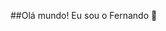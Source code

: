 ##Olá mundo! Eu sou o Fernando 👋

<!--
**fernandopp3/fernandopp3** is a ✨ _special_ ✨ repository because its `README.md` (this file) appears on your GitHub profile.

Here are some ideas to get you started:

- 🔭 Atualmente busco um emprego na área da programação ...
- 🌱 Eu estou me formando em analise e desenvolvimento de sistemas ...
- 👯 Meu projeto de TCC foi o app fithub ...
# GitHub Stats
# GitHub Stats

![Anurag's GitHub stats](https://github-readme-stats.vercel.app/api?username=fernandopp3&show_icons=true&count_private=true&hide_title=true&theme=dracula)


![Top Langs](https://github-readme-stats.vercel.app/api/top-langs/?fernandopp3=usuario&layout=compact&theme=dracula)





